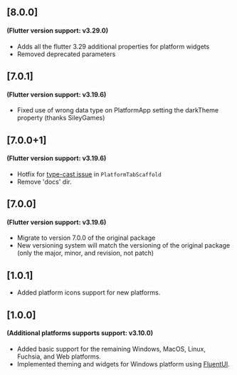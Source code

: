 ## [8.0.0]

#### (Flutter version support: v3.29.0)

- Adds all the flutter 3.29 additional properties for platform widgets
- Removed deprecated parameters

## [7.0.1]

#### (Flutter version support: v3.19.6)

- Fixed use of wrong data type on PlatformApp setting the darkTheme property (thanks SileyGames)

## [7.0.0+1]

#### (Flutter version support: v3.19.6)

- Hotfix for [type-cast issue](https://github.com/bdlukaa/fluent_ui/issues/519#issuecomment-1240266393) in `PlatformTabScaffold`
- Remove 'docs' dir.

## [7.0.0]

#### (Flutter version support: v3.19.6)

- Migrate to version 7.0.0 of the original package
- New versioning system will match the versioning of the original package (only the major, minor, and revision, not patch)

## [1.0.1]

- Added platform icons support for new platforms.

## [1.0.0]

#### (Additional platforms supports support: v3.10.0)

- Added basic support for the remaining Windows, MacOS, Linux, Fuchsia, and Web platforms.
- Implemented theming and widgets for Windows platform using [FluentUI](https://pub.dev/packages/fluent_ui).